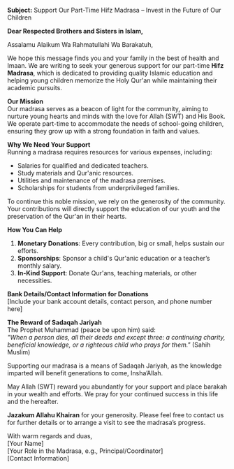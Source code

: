 **Subject:** Support Our Part-Time Hifz Madrasa – Invest in the Future of Our Children  

**Dear Respected Brothers and Sisters in Islam,**  

Assalamu Alaikum Wa Rahmatullahi Wa Barakatuh,  

We hope this message finds you and your family in the best of health and Imaan. We are writing to seek your generous support for our part-time **Hifz Madrasa**, which is dedicated to providing quality Islamic education and helping young children memorize the Holy Qur'an while maintaining their academic pursuits.  

**Our Mission**  
Our madrasa serves as a beacon of light for the community, aiming to nurture young hearts and minds with the love for Allah (SWT) and His Book. We operate part-time to accommodate the needs of school-going children, ensuring they grow up with a strong foundation in faith and values.  

**Why We Need Your Support**  
Running a madrasa requires resources for various expenses, including:  
- Salaries for qualified and dedicated teachers.  
- Study materials and Qur'anic resources.  
- Utilities and maintenance of the madrasa premises.  
- Scholarships for students from underprivileged families.  

To continue this noble mission, we rely on the generosity of the community. Your contributions will directly support the education of our youth and the preservation of the Qur'an in their hearts.  

**How You Can Help**  
1. **Monetary Donations**: Every contribution, big or small, helps sustain our efforts.  
2. **Sponsorships**: Sponsor a child's Qur'anic education or a teacher’s monthly salary.  
3. **In-Kind Support**: Donate Qur'ans, teaching materials, or other necessities.  

**Bank Details/Contact Information for Donations**  
[Include your bank account details, contact person, and phone number here]  

**The Reward of Sadaqah Jariyah**  
The Prophet Muhammad (peace be upon him) said:  
*"When a person dies, all their deeds end except three: a continuing charity, beneficial knowledge, or a righteous child who prays for them."* (Sahih Muslim)  

Supporting our madrasa is a means of Sadaqah Jariyah, as the knowledge imparted will benefit generations to come, Insha’Allah.  

May Allah (SWT) reward you abundantly for your support and place barakah in your wealth and efforts. We pray for your continued success in this life and the hereafter.  

**Jazakum Allahu Khairan** for your generosity. Please feel free to contact us for further details or to arrange a visit to see the madrasa’s progress.  

With warm regards and duas,  
[Your Name]  
[Your Role in the Madrasa, e.g., Principal/Coordinator]  
[Contact Information]  
